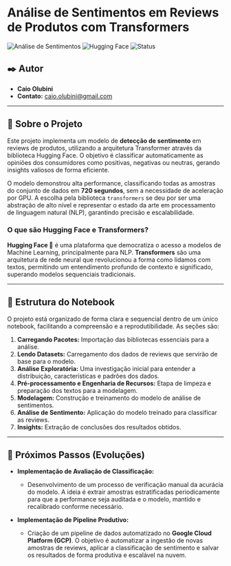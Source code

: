 # Análise de Sentimentos em Reviews de Produtos com Transformers

![Análise de Sentimentos](https://img.shields.io/badge/NLP-An%C3%A1lise%20de%20Sentimentos-blue)
![Hugging Face](https://img.shields.io/badge/%F0%9F%A4%97%20Hugging%20Face-Transformers-yellow)
![Status](https://img.shields.io/badge/status-em%20desenvolvimento-orange)

## ✒️ Autor

- **Caio Olubini**
- **Contato:** caio.olubini@gmail.com

---

## 🎯 Sobre o Projeto

Este projeto implementa um modelo de **detecção de sentimento** em reviews de produtos, utilizando a arquitetura Transformer através da biblioteca Hugging Face. O objetivo é classificar automaticamente as opiniões dos consumidores como positivas, negativas ou neutras, gerando insights valiosos de forma eficiente.

O modelo demonstrou alta performance, classificando todas as amostras do conjunto de dados em **720 segundos**, sem a necessidade de aceleração por GPU. A escolha pela biblioteca `transformers` se deu por ser uma abstração de alto nível e representar o estado da arte em processamento de linguagem natural (NLP), garantindo precisão e escalabilidade.

### O que são Hugging Face e Transformers?

**Hugging Face 🤗** é uma plataforma que democratiza o acesso a modelos de Machine Learning, principalmente para NLP. **Transformers** são uma arquitetura de rede neural que revolucionou a forma como lidamos com textos, permitindo um entendimento profundo de contexto e significado, superando modelos sequenciais tradicionais.

---

## 📂 Estrutura do Notebook

O projeto está organizado de forma clara e sequencial dentro de um único notebook, facilitando a compreensão e a reprodutibilidade. As seções são:

1.  **Carregando Pacotes:** Importação das bibliotecas essenciais para a análise.
2.  **Lendo Datasets:** Carregamento dos dados de reviews que servirão de base para o modelo.
3.  **Análise Exploratória:** Uma investigação inicial para entender a distribuição, características e padrões dos dados.
4.  **Pré-processamento e Engenharia de Recursos:** Etapa de limpeza e preparação dos textos para a modelagem.
5.  **Modelagem:** Construção e treinamento do modelo de análise de sentimentos.
6.  **Análise de Sentimento:** Aplicação do modelo treinado para classificar as reviews.
7.  **Insights:** Extração de conclusões dos resultados obtidos.

---

## 🚀 Próximos Passos (Evoluções)

-   **Implementação de Avaliação de Classificação:**
    -   Desenvolvimento de um processo de verificação manual da acurácia do modelo. A ideia é extrair amostras estratificadas periodicamente para que a performance seja auditada e o modelo, mantido e recalibrado conforme necessário.

-   **Implementação de Pipeline Produtivo:**
    -   Criação de um pipeline de dados automatizado no **Google Cloud Platform (GCP)**. O objetivo é automatizar a ingestão de novas amostras de reviews, aplicar a classificação de sentimento e salvar os resultados de forma produtiva e escalável na nuvem.